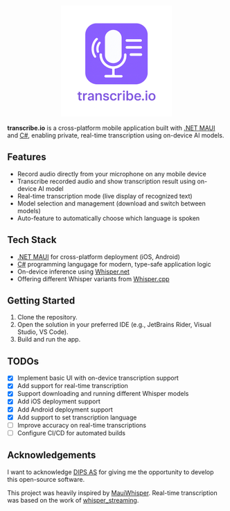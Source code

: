 <div align="center">
  <img src="assets/appicon-banner.png" alt="transcribe.io app icon" width="256" height="256"/>
</div>

**transcribe.io** is a cross-platform mobile application built with 
[.NET MAUI](https://dotnet.microsoft.com/en-us/apps/maui) and [C#](https://dotnet.microsoft.com/en-us/languages/csharp), enabling private, real-time transcription using on-device AI models.

## Features

- Record audio directly from your microphone on any mobile device
- Transcribe recorded audio and show transcription result using on-device AI model
- Real-time transcription mode (live display of recognized text)
- Model selection and management (download and switch between models)
- Auto-feature to automatically choose which language is spoken

## Tech Stack

- [.NET MAUI](https://dotnet.microsoft.com/en-us/apps/maui) for cross-platform deployment (iOS, Android)
- [C#](https://dotnet.microsoft.com/en-us/languages/csharp) programming langugage for modern, type-safe application logic
- On-device inference using [Whisper.net](https://github.com/sandrohanea/whisper.net)
- Offering different Whisper variants from [Whisper.cpp](https://huggingface.co/ggerganov/whisper.cpp)

## Getting Started

1. Clone the repository.
2. Open the solution in your preferred IDE (e.g., JetBrains Rider, Visual Studio, VS Code).
3. Build and run the app.

## TODOs
- [x] Implement basic UI with on-device transcription support
- [x] Add support for real-time transcription
- [x] Support downloading and running different Whisper models
- [x] Add iOS deployment support
- [x] Add Android deployment support
- [x] Add support to set transcription language
- [ ] Improve accuracy on real-time transcriptions
- [ ] Configure CI/CD for automated builds

## Acknowledgements

I want to acknowledge [DIPS AS](https://www.dips.com/) for giving me the opportunity to develop this open-source software.  

This project was heavily inspired by [MauiWhisper](https://github.com/drasticactions/MauiWhisper). 
Real-time transcription was based on the work of [whisper_streaming](https://github.com/ufal/whisper_streaming).
